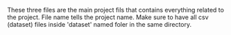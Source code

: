 These three files are the main project fils that contains everything related to the project. 
File name tells the project name.
Make sure to have all csv (dataset) files inside 'dataset' named foler in the same directory.
